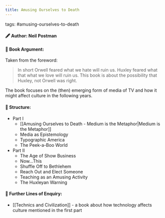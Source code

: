 ```yaml
---
title: Amusing Ourselves to Death
---
```

tags: #amusing-ourselves-to-death

#### 🖋  Author: Neil Postman


####  📕 Book Argument:
Taken from the foreword:
> In short Orwell feared what we hate will ruin us. Huxley feared what that what we love will ruin us.
> This book is about the possibility that Huxley, not Orwell was right.

The book focuses on the (then) emerging form of media of TV and how it might affect culture in the following years.

#### 📗 Structure:
- Part I
	- [[Amusing Ourselves to Death - Medium is the Metaphor|Medium is the Metaphor]]
	- Media as Epistemology
	- Typographic America
	- The Peek-a-Boo World
- Part II
	- The Age of Show Business
	- Now...This
	- Shuffle Off to Bethlehem
	- Reach Out and Elect Someone
	- Teaching as an Amusing Activity
	- The Huxleyan Warning


#### 📘 Further Lines of Enquiry:
- [[Technics and Civilization]] - a book about how technology affects culture mentioned  in the first part



